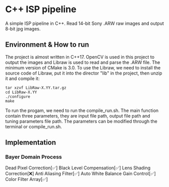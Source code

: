 # C++ ISP pipeline
A simple ISP pipeline in C++. Read 14-bit Sony .ARW raw images and output 8-bit jpg images.

## Environment & How to run

The project is almost written in C++17. OpenCV is used in this project to output the 
images and Libraw is used to read and parse the .ARW file. The minimum version of CMake is 
3.0. 
To use the Libraw, we need to install the source code of Libraw, put it into the director "lib" in the project, then unzip it and compile it: 

```shell
tar xzvf LibRaw-X.YY.tar.gz
cd LibRaw-X.YY
./configure
make
```

To run the progam, we need to run the compile_run.sh. The main function contain three 
parameters, they are input file path, output file path and tuning parameters file path. 
The parameters can be modified through the terminal or compile_run.sh.

## Implementation

### Bayer Domain Process
Dead Pixel Correction[✅]
Black Level Compensation[✅]
Lens Shading Correction[❌]
Anti Aliasing Filter[✅]
Auto White Balance Gain Control[✅]
Color Filter Array[✅]
